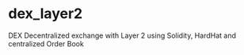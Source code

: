 # dex_layer2
DEX Decentralized exchange with Layer 2 using Solidity, HardHat and centralized Order Book
